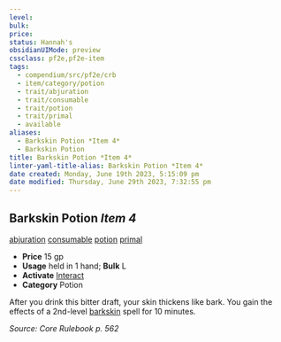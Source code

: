 ```yaml
---
level:
bulk:
price:
status: Hannah's
obsidianUIMode: preview
cssclass: pf2e,pf2e-item
tags:
  - compendium/src/pf2e/crb
  - item/category/potion
  - trait/abjuration
  - trait/consumable
  - trait/potion
  - trait/primal
  - available
aliases:
  - Barkskin Potion *Item 4*
  - Barkskin Potion
title: Barkskin Potion *Item 4*
linter-yaml-title-alias: Barkskin Potion *Item 4*
date created: Monday, June 19th 2023, 5:15:09 pm
date modified: Thursday, June 29th 2023, 7:32:55 pm
---
```


## Barkskin Potion *Item 4*

[abjuration](rules/traits/abjuration.md) [consumable](rules/traits/consumable.md) [potion](rules/traits/potion.md) [primal](rules/traits/primal.md)

- **Price** 15 gp
- **Usage** held in 1 hand; **Bulk** L
- **Activate** [Interact](rules/actions/interact.md)
- **Category** Potion

After you drink this bitter draft, your skin thickens like bark. You gain the effects of a 2nd-level [barkskin](compendium/spells/barkskin.md) spell for 10 minutes.

*Source: Core Rulebook p. 562*
